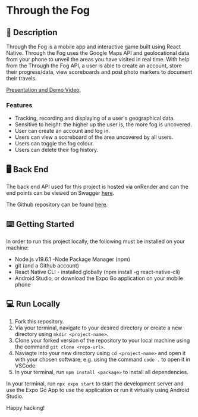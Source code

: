 # Through the Fog
## 📝  Description 

Through the Fog is a mobile app and interactive game built using React Native. Through the Fog uses the Google Maps API and geolocational data from your phone to unveil the areas you have visited in real time. With help from the Through the Fog API, a user is able to create an account, store their progress/data, view scoreboards and post photo markers to document their travels. 

[Presentation and Demo Video](https://user-images.githubusercontent.com/23381975/229468456-36d01223-2820-46d6-86a5-441aef5a1640.mp4).

### Features

* Tracking, recording and displaying of a user's geographical data. 
* Sensitive to height: the higher up the user is, the more fog is uncovered.
* User can create an account and log in.
* Users can view a scoreboard of the area uncovered by all users.
* Users can toggle the fog colour.
* Users can delete their fog history.

## 🖥️  Back End 

The back end API used for this project is hosted via onRender and can the end points can be viewed on Swagger [here](https://fog-of-war-auth.onrender.com/api-docs/).

The Github repository can be found [here](https://github.com/leahbanks/BE-through-the-fog).

## ⌨️  Getting Started 

In order to run this project locally, the following must be installed on your machine:

 * Node.js v19.6.1 -Node Package Manager (npm) 
 * git (and a Github account)
 * React Native CLI - installed globally (npm install -g react-native-cli)
 * Android Studio, or download the Expo Go application on your mobile phone

## 💻  Run Locally

1. Fork this repository.
2. Via your terminal, navigate to your desired directory or create a new directory using `mkdir <project-name>`. 
3. Clone your forked version of the repository to your local machine using the command `git clone <repo-url>`.
3. Naviagte into your new directory using `cd <project-name>` and open it with your chosen software, e.g. using the command `code .` to open it in VSCode.
4. In your terminal, run `npm install <package>` to install all dependencies. 

In your terminal, run `npx expo start` to start the development server and use the Expo Go App to use the application or run it virtually using Android Studio.

Happy hacking!

